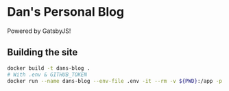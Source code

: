 # Dan's Personal Blog

Powered by GatsbyJS!

## Building the site

```sh
docker build -t dans-blog .
# With .env & GITHUB_TOKEN
docker run --name dans-blog --env-file .env -it --rm -v ${PWD}:/app -p 8000:8000 dans-blog sh -c "yarn && yarn build:site"

```
